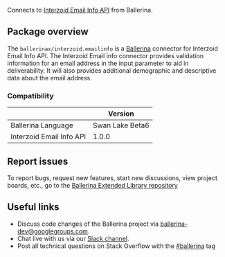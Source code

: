 Connects to [Interzoid Email Info API](https://interzoid.com/services/getemailinfo) from Ballerina.

## Package overview

The `ballerinax/interzoid.emailinfo` is a [Ballerina](https://ballerina.io/) connector for Interzoid Email Info API. The Interzoid Email info connector provides validation information for an email address in the input parameter to aid in deliverability. It will also provides additional demographic and descriptive data about the email address.

### Compatibility
|                             | Version                   |
|-----------------------------|---------------------------|
| Ballerina Language          | Swan Lake Beta6           |
| Interzoid Email Info API    | 1.0.0                     |

## Report issues
To report bugs, request new features, start new discussions, view project boards, etc., go to the [Ballerina Extended Library repository](https://github.com/ballerina-platform/ballerina-extended-library)

## Useful links
- Discuss code changes of the Ballerina project via [ballerina-dev@googlegroups.com](mailto:ballerina-dev@googlegroups.com).
- Chat live with us via our [Slack channel](https://ballerina.io/community/slack/).
- Post all technical questions on Stack Overflow with the [#ballerina](https://stackoverflow.com/questions/tagged/ballerina) tag
